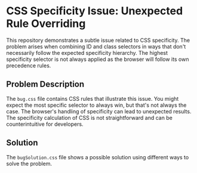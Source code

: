 # CSS Specificity Issue: Unexpected Rule Overriding

This repository demonstrates a subtle issue related to CSS specificity.  The problem arises when combining ID and class selectors in ways that don't necessarily follow the expected specificity hierarchy.  The highest specificity selector is not always applied as the browser will follow its own precedence rules.

## Problem Description

The `bug.css` file contains CSS rules that illustrate this issue. You might expect the most specific selector to always win, but that's not always the case. The browser's handling of specificity can lead to unexpected results.  The specificity calculation of CSS is not straightforward and can be counterintuitive for developers.

## Solution

The `bugSolution.css` file shows a possible solution using different ways to solve the problem.